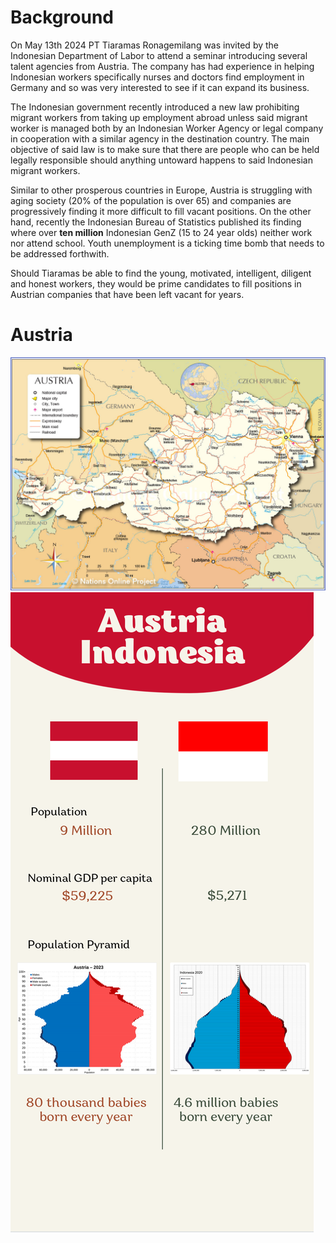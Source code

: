 # Background

On May 13th 2024 PT Tiaramas Ronagemilang was invited by the Indonesian Department of Labor to attend a seminar introducing several talent agencies from Austria. The company has had experience in helping Indonesian workers specifically nurses and doctors find employment in Germany and so was very interested to see if it can expand its business.

The Indonesian government recently introduced a new law prohibiting migrant workers from taking up employment abroad unless said migrant worker is managed both by an Indonesian Worker Agency or legal company in cooperation with a similar agency in the destination country. The main objective of said law is to make sure that there are people who can be held legally responsible should anything untoward happens to said Indonesian migrant workers.

Similar to other prosperous countries in Europe, Austria is struggling with aging society (20% of the population is over 65) and companies are progressively finding it more difficult to fill vacant positions. On the other hand, recently the Indonesian Bureau of Statistics published its finding where over **ten million** Indonesian GenZ (15 to 24 year olds) neither work nor attend school.  Youth unemployment is a ticking time bomb that needs to be addressed forthwith.   

Should Tiaramas be able to find the young, motivated, intelligent, diligent and honest workers, they would be prime candidates to fill positions in Austrian companies that have been left vacant for years.

# Austria 

![Map of Austria](../resources/austria-map.jpg)
![Infographic Austria Indonesia](../resources/Indonesia%20Austria%20comparison.png)
